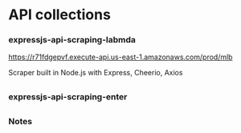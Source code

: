 # API collections

### expressjs-api-scraping-labmda

https://r71fdgepvf.execute-api.us-east-1.amazonaws.com/prod/mlb

Scraper built in Node.js with Express, Cheerio, Axios

##

### expressjs-api-scraping-enter

##

### Notes
